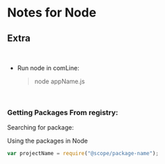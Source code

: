 <H1> Notes for Node</h1>

<h2>Extra</H2>

</br>

- Run node in comLine:
  > node appName.js

</br>
<h3>Getting Packages From registry:</h3>

Searching for package:

Using the packages in Node

```js
var projectName = require("@scope/package-name");
```
